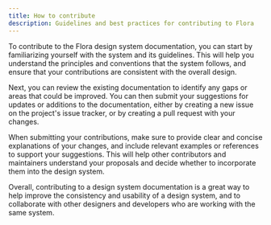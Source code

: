 ```yaml
---
title: How to contribute
description: Guidelines and best practices for contributing to Flora
---
```


To contribute to the Flora design system documentation, you can start by familiarizing yourself with the system and its guidelines. This will help you understand the principles and conventions that the system follows, and ensure that your contributions are consistent with the overall design.

Next, you can review the existing documentation to identify any gaps or areas that could be improved. You can then submit your suggestions for updates or additions to the documentation, either by creating a new issue on the project's issue tracker, or by creating a pull request with your changes.

When submitting your contributions, make sure to provide clear and concise explanations of your changes, and include relevant examples or references to support your suggestions. This will help other contributors and maintainers understand your proposals and decide whether to incorporate them into the design system.

Overall, contributing to a design system documentation is a great way to help improve the consistency and usability of a design system, and to collaborate with other designers and developers who are working with the same system.
